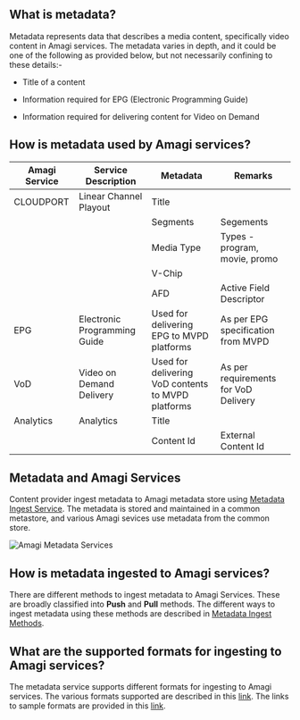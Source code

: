 ## What is metadata?

Metadata represents data that describes a media content, specifically video content in Amagi services. The metadata varies in depth, and it could be one of the following as provided below, but not necessarily confining to these details:-

* Title of a content

* Information required for EPG (Electronic Programming Guide)

* Information required for delivering content for Video on Demand

## How is metadata used by Amagi services?

| Amagi Service | Service Description | Metadata | Remarks |
|----------------|----------------|----------------|----------------|
| CLOUDPORT | Linear Channel Playout | Title |  |
|   |   | Segments | Segements |
|   |   | Media Type | Types - program, movie, promo |
|   |   | V-Chip |  |
|   |   | AFD | Active Field Descriptor |
| EPG | Electronic Programming Guide | Used for delivering EPG to MVPD platforms | As per EPG specification from MVPD  |
| VoD | Video on Demand Delivery | Used for delivering VoD contents to MVPD platforms | As per requirements for VoD Delivery  |
| Analytics | Analytics | Title |  |
|   |   | Content Id | External Content Id |

## Metadata and Amagi Services

Content provider ingest metadata to Amagi metadata store using [Metadata Ingest Service](https://vinod-amagi.github.io/amgdoc/metadata/ingest). The metadata is stored and maintained in a common metastore, and various Amagi sevices use metadata from the common store.

![Amagi Metadata Services](https://vinod-amagi.github.io/amgdoc/metadata/metadata_svc.png)

## How is metadata ingested to Amagi services?

There are different methods to ingest metadata to Amagi Services. These are broadly classified into **Push** and **Pull** methods. The different ways to ingest metadata using these methods are described in [Metadata Ingest Methods](https://vinod-amagi.github.io/amgdoc/metadata/ingest).

## What are the supported formats for ingesting to Amagi services?

The metadata service supports different formats for ingesting to Amagi services. The various formats supported are described in this [link](https://vinod-amagi.github.io/amgdoc/metadata/formats). The links to sample formats are provided in this [link](https://vinod-amagi.github.io/amgdoc/metadata/sample_formats).
